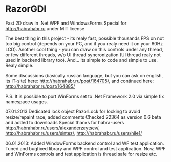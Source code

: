 # RazorGDI

Fast 2D draw in .Net WPF and WindowsForms
Special for http://habrahabr.ru under MIT license

 The best thing in this project - its realy fast, possible thousands FPS on not too big control (depends on your PC, and if you realy need it on your 60Hz LCD). 
 Another cool thing - you can draw on this controls under any thread, or few different threads, w/o UI thread syncronization (UI thread realy not used in backend library too).
 And... its simple to code and simple to use. Realy simple.

 Some discussions (basically russian language, but you can ask on english, its IT-site) 
 here: http://habrahabr.ru/post/164705/, 
 and continued here: http://habrahabr.ru/post/164885/

P.S. It is possible to port WinForms set to .Net Framework 2.0 via simple fix namespace usages.

07.01.2013
 Dedicated lock object RazorLock for locking to avoid resize/repaint race, added comments
 Checked 22364 as version 0.6 beta and added to downloads
 Special thanxs for habra-users
http://habrahabr.ru/users/alexanderzaytsev/, http://habrahabr.ru/users/sintez/, http://habrahabr.ru/users/nile1/

06.01.2013:
 Added WindowForms backend control and WF test application.
 Tuned and bugfixed library and WPF control and test application.
 Now, WPF and WinForms controls and test application is thread safe for resize etc.
